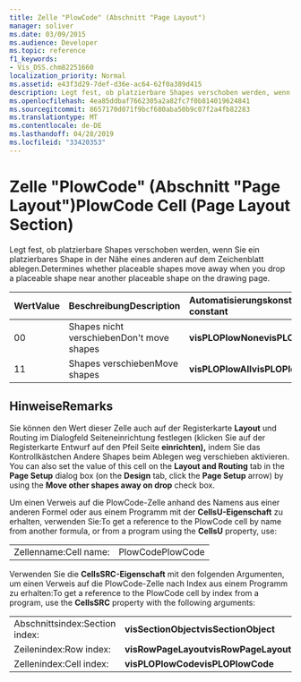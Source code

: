 ```yaml
---
title: Zelle "PlowCode" (Abschnitt "Page Layout")
manager: soliver
ms.date: 03/09/2015
ms.audience: Developer
ms.topic: reference
f1_keywords:
- Vis_DSS.chm82251660
localization_priority: Normal
ms.assetid: e43f3d29-7def-d36e-ac64-62f0a389d415
description: Legt fest, ob platzierbare Shapes verschoben werden, wenn Sie ein platzierbares Shape in der Nähe eines anderen auf dem Zeichenblatt ablegen.
ms.openlocfilehash: 4ea85ddbaf7662305a2a82fc7f0b814019624841
ms.sourcegitcommit: 8657170d071f9bcf680aba50b9c07f2a4fb82283
ms.translationtype: MT
ms.contentlocale: de-DE
ms.lasthandoff: 04/28/2019
ms.locfileid: "33420353"
---
```

# <a name="plowcode-cell-page-layout-section"></a><span data-ttu-id="41466-103">Zelle "PlowCode" (Abschnitt "Page Layout")</span><span class="sxs-lookup"><span data-stu-id="41466-103">PlowCode Cell (Page Layout Section)</span></span>

<span data-ttu-id="41466-104">Legt fest, ob platzierbare Shapes verschoben werden, wenn Sie ein platzierbares Shape in der Nähe eines anderen auf dem Zeichenblatt ablegen.</span><span class="sxs-lookup"><span data-stu-id="41466-104">Determines whether placeable shapes move away when you drop a placeable shape near another placeable shape on the drawing page.</span></span>
  
|<span data-ttu-id="41466-105">**Wert**</span><span class="sxs-lookup"><span data-stu-id="41466-105">**Value**</span></span>|<span data-ttu-id="41466-106">**Beschreibung**</span><span class="sxs-lookup"><span data-stu-id="41466-106">**Description**</span></span>|<span data-ttu-id="41466-107">**Automatisierungskonstante**</span><span class="sxs-lookup"><span data-stu-id="41466-107">**Automation constant**</span></span>|
|:-----|:-----|:-----|
|<span data-ttu-id="41466-108">0</span><span class="sxs-lookup"><span data-stu-id="41466-108">0</span></span>  <br/> |<span data-ttu-id="41466-109">Shapes nicht verschieben</span><span class="sxs-lookup"><span data-stu-id="41466-109">Don't move shapes</span></span>  <br/> |<span data-ttu-id="41466-110">**visPLOPlowNone**</span><span class="sxs-lookup"><span data-stu-id="41466-110">**visPLOPlowNone**</span></span> <br/> |
|<span data-ttu-id="41466-111">1</span><span class="sxs-lookup"><span data-stu-id="41466-111">1</span></span>  <br/> |<span data-ttu-id="41466-112">Shapes verschieben</span><span class="sxs-lookup"><span data-stu-id="41466-112">Move shapes</span></span>  <br/> |<span data-ttu-id="41466-113">**visPLOPlowAll**</span><span class="sxs-lookup"><span data-stu-id="41466-113">**visPLOPlowAll**</span></span> <br/> |
   
## <a name="remarks"></a><span data-ttu-id="41466-114">Hinweise</span><span class="sxs-lookup"><span data-stu-id="41466-114">Remarks</span></span>

<span data-ttu-id="41466-115">Sie können den Wert dieser Zelle auch auf der  Registerkarte **Layout** und  Routing im Dialogfeld Seiteneinrichtung festlegen (klicken Sie auf der Registerkarte Entwurf auf den Pfeil Seite **einrichten),** indem Sie das Kontrollkästchen Andere Shapes beim Ablegen weg verschieben aktivieren. </span><span class="sxs-lookup"><span data-stu-id="41466-115">You can also set the value of this cell on the **Layout and Routing** tab in the **Page Setup** dialog box (on the **Design** tab, click the **Page Setup** arrow) by using the **Move other shapes away on drop** check box.</span></span> 
  
<span data-ttu-id="41466-116">Um einen Verweis auf die PlowCode-Zelle anhand des Namens aus einer anderen Formel oder aus einem Programm mit der **CellsU-Eigenschaft** zu erhalten, verwenden Sie:</span><span class="sxs-lookup"><span data-stu-id="41466-116">To get a reference to the PlowCode cell by name from another formula, or from a program using the **CellsU** property, use:</span></span> 
  
|||
|:-----|:-----|
|<span data-ttu-id="41466-117">Zellenname:</span><span class="sxs-lookup"><span data-stu-id="41466-117">Cell name:</span></span>  <br/> |<span data-ttu-id="41466-118">PlowCode</span><span class="sxs-lookup"><span data-stu-id="41466-118">PlowCode</span></span>  <br/> |
   
<span data-ttu-id="41466-119">Verwenden Sie die **CellsSRC-Eigenschaft** mit den folgenden Argumenten, um einen Verweis auf die PlowCode-Zelle nach Index aus einem Programm zu erhalten:</span><span class="sxs-lookup"><span data-stu-id="41466-119">To get a reference to the PlowCode cell by index from a program, use the **CellsSRC** property with the following arguments:</span></span> 
  
|||
|:-----|:-----|
|<span data-ttu-id="41466-120">Abschnittsindex:</span><span class="sxs-lookup"><span data-stu-id="41466-120">Section index:</span></span>  <br/> |<span data-ttu-id="41466-121">**visSectionObject**</span><span class="sxs-lookup"><span data-stu-id="41466-121">**visSectionObject**</span></span> <br/> |
|<span data-ttu-id="41466-122">Zeilenindex:</span><span class="sxs-lookup"><span data-stu-id="41466-122">Row index:</span></span>  <br/> |<span data-ttu-id="41466-123">**visRowPageLayout**</span><span class="sxs-lookup"><span data-stu-id="41466-123">**visRowPageLayout**</span></span> <br/> |
|<span data-ttu-id="41466-124">Zellenindex:</span><span class="sxs-lookup"><span data-stu-id="41466-124">Cell index:</span></span>  <br/> |<span data-ttu-id="41466-125">**visPLOPlowCode**</span><span class="sxs-lookup"><span data-stu-id="41466-125">**visPLOPlowCode**</span></span> <br/> |
   

